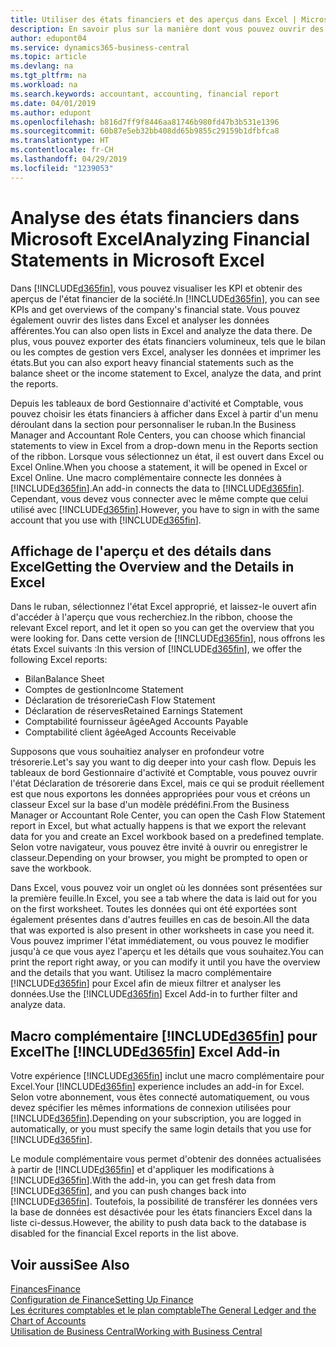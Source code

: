 ```yaml
---
title: Utiliser des états financiers et des aperçus dans Excel | Microsoft Docs
description: En savoir plus sur la manière dont vous pouvez ouvrir des états financiers dans Microsoft Excel à partir de Business Central pour une meilleure analyse.
author: edupont04
ms.service: dynamics365-business-central
ms.topic: article
ms.devlang: na
ms.tgt_pltfrm: na
ms.workload: na
ms.search.keywords: accountant, accounting, financial report
ms.date: 04/01/2019
ms.author: edupont
ms.openlocfilehash: b816d7ff9f8446aa81746b980fd47b3b531e1396
ms.sourcegitcommit: 60b87e5eb32bb408dd65b9855c29159b1dfbfca8
ms.translationtype: HT
ms.contentlocale: fr-CH
ms.lasthandoff: 04/29/2019
ms.locfileid: "1239053"
---
```

# <a name="analyzing-financial-statements-in-microsoft-excel"></a><span data-ttu-id="cf087-103">Analyse des états financiers dans Microsoft Excel</span><span class="sxs-lookup"><span data-stu-id="cf087-103">Analyzing Financial Statements in Microsoft Excel</span></span>
<span data-ttu-id="cf087-104">Dans [!INCLUDE[d365fin](includes/d365fin_md.md)], vous pouvez visualiser les KPI et obtenir des aperçus de l'état financier de la société.</span><span class="sxs-lookup"><span data-stu-id="cf087-104">In [!INCLUDE[d365fin](includes/d365fin_md.md)], you can see KPIs and get overviews of the company's financial state.</span></span> <span data-ttu-id="cf087-105">Vous pouvez également ouvrir des listes dans Excel et analyser les données afférentes.</span><span class="sxs-lookup"><span data-stu-id="cf087-105">You can also open lists in Excel and analyze the data there.</span></span> <span data-ttu-id="cf087-106">De plus, vous pouvez exporter des états financiers volumineux, tels que le bilan ou les comptes de gestion vers Excel, analyser les données et imprimer les états.</span><span class="sxs-lookup"><span data-stu-id="cf087-106">But you can also export heavy financial statements such as the balance sheet or the income statement to Excel, analyze the data, and print the reports.</span></span>  

<span data-ttu-id="cf087-107">Depuis les tableaux de bord Gestionnaire d'activité et Comptable, vous pouvez choisir les états financiers à afficher dans Excel à partir d'un menu déroulant dans la section pour personnaliser le ruban.</span><span class="sxs-lookup"><span data-stu-id="cf087-107">In the Business Manager and Accountant Role Centers, you can choose which financial statements to view in Excel from a drop-down menu in the Reports section of the ribbon.</span></span> <span data-ttu-id="cf087-108">Lorsque vous sélectionnez un état, il est ouvert dans Excel ou Excel Online.</span><span class="sxs-lookup"><span data-stu-id="cf087-108">When you choose a statement, it will be opened in Excel or Excel Online.</span></span> <span data-ttu-id="cf087-109">Une macro complémentaire connecte les données à [!INCLUDE[d365fin](includes/d365fin_md.md)].</span><span class="sxs-lookup"><span data-stu-id="cf087-109">An add-in connects the data to [!INCLUDE[d365fin](includes/d365fin_md.md)].</span></span> <span data-ttu-id="cf087-110">Cependant, vous devez vous connecter avec le même compte que celui utilisé avec [!INCLUDE[d365fin](includes/d365fin_md.md)].</span><span class="sxs-lookup"><span data-stu-id="cf087-110">However, you have to sign in with the same account that you use with [!INCLUDE[d365fin](includes/d365fin_md.md)].</span></span>  

## <a name="getting-the-overview-and-the-details-in-excel"></a><span data-ttu-id="cf087-111">Affichage de l'aperçu et des détails dans Excel</span><span class="sxs-lookup"><span data-stu-id="cf087-111">Getting the Overview and the Details in Excel</span></span>
<span data-ttu-id="cf087-112">Dans le ruban, sélectionnez l'état Excel approprié, et laissez-le ouvert afin d'accéder à l'aperçu que vous recherchiez.</span><span class="sxs-lookup"><span data-stu-id="cf087-112">In the ribbon, choose the relevant Excel report, and let it open so you can get the overview that you were looking for.</span></span> <span data-ttu-id="cf087-113">Dans cette version de [!INCLUDE[d365fin](includes/d365fin_md.md)], nous offrons les états Excel suivants :</span><span class="sxs-lookup"><span data-stu-id="cf087-113">In this version of [!INCLUDE[d365fin](includes/d365fin_md.md)], we offer the following Excel reports:</span></span>

- <span data-ttu-id="cf087-114">Bilan</span><span class="sxs-lookup"><span data-stu-id="cf087-114">Balance Sheet</span></span>  
- <span data-ttu-id="cf087-115">Comptes de gestion</span><span class="sxs-lookup"><span data-stu-id="cf087-115">Income Statement</span></span>  
- <span data-ttu-id="cf087-116">Déclaration de trésorerie</span><span class="sxs-lookup"><span data-stu-id="cf087-116">Cash Flow Statement</span></span>  
- <span data-ttu-id="cf087-117">Déclaration de réserves</span><span class="sxs-lookup"><span data-stu-id="cf087-117">Retained Earnings Statement</span></span>  
- <span data-ttu-id="cf087-118">Comptabilité fournisseur âgée</span><span class="sxs-lookup"><span data-stu-id="cf087-118">Aged Accounts Payable</span></span>  
- <span data-ttu-id="cf087-119">Comptabilité client âgée</span><span class="sxs-lookup"><span data-stu-id="cf087-119">Aged Accounts Receivable</span></span>  

<span data-ttu-id="cf087-120">Supposons que vous souhaitiez analyser en profondeur votre trésorerie.</span><span class="sxs-lookup"><span data-stu-id="cf087-120">Let's say you want to dig deeper into your cash flow.</span></span> <span data-ttu-id="cf087-121">Depuis les tableaux de bord Gestionnaire d'activité et Comptable, vous pouvez ouvrir l'état Déclaration de trésorerie dans Excel, mais ce qui se produit réellement est que nous exportons les données appropriées pour vous et créons un classeur Excel sur la base d'un modèle prédéfini.</span><span class="sxs-lookup"><span data-stu-id="cf087-121">From the Business Manager or Accountant Role Center, you can open the Cash Flow Statement report in Excel, but what actually happens is that we export the relevant data for you and create an Excel workbook based on a predefined template.</span></span> <span data-ttu-id="cf087-122">Selon votre navigateur, vous pouvez être invité à ouvrir ou enregistrer le classeur.</span><span class="sxs-lookup"><span data-stu-id="cf087-122">Depending on your browser, you might be prompted to open or save the workbook.</span></span>  

<span data-ttu-id="cf087-123">Dans Excel, vous pouvez voir un onglet où les données sont présentées sur la première feuille.</span><span class="sxs-lookup"><span data-stu-id="cf087-123">In Excel, you see a tab where the data is laid out for you on the first worksheet.</span></span> <span data-ttu-id="cf087-124">Toutes les données qui ont été exportées sont également présentes dans d'autres feuilles en cas de besoin.</span><span class="sxs-lookup"><span data-stu-id="cf087-124">All the data that was exported is also present in other worksheets in case you need it.</span></span> <span data-ttu-id="cf087-125">Vous pouvez imprimer l'état immédiatement, ou vous pouvez le modifier jusqu'à ce que vous ayez l'aperçu et les détails que vous souhaitez.</span><span class="sxs-lookup"><span data-stu-id="cf087-125">You can print the report right away, or you can modify it until you have the overview and the details that you want.</span></span> <span data-ttu-id="cf087-126">Utilisez la macro complémentaire [!INCLUDE[d365fin](includes/d365fin_md.md)] pour Excel afin de mieux filtrer et analyser les données.</span><span class="sxs-lookup"><span data-stu-id="cf087-126">Use the [!INCLUDE[d365fin](includes/d365fin_md.md)] Excel Add-in to further filter and analyze data.</span></span>  

## <a name="the-included365finincludesd365finmdmd-excel-add-in"></a><span data-ttu-id="cf087-127">Macro complémentaire [!INCLUDE[d365fin](includes/d365fin_md.md)] pour Excel</span><span class="sxs-lookup"><span data-stu-id="cf087-127">The [!INCLUDE[d365fin](includes/d365fin_md.md)] Excel Add-in</span></span>
<span data-ttu-id="cf087-128">Votre expérience [!INCLUDE[d365fin](includes/d365fin_md.md)] inclut une macro complémentaire pour Excel.</span><span class="sxs-lookup"><span data-stu-id="cf087-128">Your [!INCLUDE[d365fin](includes/d365fin_md.md)] experience includes an add-in for Excel.</span></span> <span data-ttu-id="cf087-129">Selon votre abonnement, vous êtes connecté automatiquement, ou vous devez spécifier les mêmes informations de connexion utilisées pour [!INCLUDE[d365fin](includes/d365fin_md.md)].</span><span class="sxs-lookup"><span data-stu-id="cf087-129">Depending on your subscription, you are logged in automatically, or you must specify the same login details that you use for [!INCLUDE[d365fin](includes/d365fin_md.md)].</span></span>  

<span data-ttu-id="cf087-130">Le module complémentaire vous permet d'obtenir des données actualisées à partir de [!INCLUDE[d365fin](includes/d365fin_md.md)] et d'appliquer les modifications à [!INCLUDE[d365fin](includes/d365fin_md.md)].</span><span class="sxs-lookup"><span data-stu-id="cf087-130">With the add-in, you can get fresh data from [!INCLUDE[d365fin](includes/d365fin_md.md)], and you can push changes back into [!INCLUDE[d365fin](includes/d365fin_md.md)].</span></span> <span data-ttu-id="cf087-131">Toutefois, la possibilité de transférer les données vers la base de données est désactivée pour les états financiers Excel dans la liste ci-dessus.</span><span class="sxs-lookup"><span data-stu-id="cf087-131">However, the ability to push data back to the database is disabled for the financial Excel reports in the list above.</span></span>  

## <a name="see-also"></a><span data-ttu-id="cf087-132">Voir aussi</span><span class="sxs-lookup"><span data-stu-id="cf087-132">See Also</span></span>
[<span data-ttu-id="cf087-133">Finances</span><span class="sxs-lookup"><span data-stu-id="cf087-133">Finance</span></span>](finance.md)  
[<span data-ttu-id="cf087-134">Configuration de Finance</span><span class="sxs-lookup"><span data-stu-id="cf087-134">Setting Up Finance</span></span>](finance-setup-finance.md)  
[<span data-ttu-id="cf087-135">Les écritures comptables et le plan comptable</span><span class="sxs-lookup"><span data-stu-id="cf087-135">The General Ledger and the Chart of Accounts</span></span>](finance-general-ledger.md)  
[<span data-ttu-id="cf087-136">Utilisation de Business Central</span><span class="sxs-lookup"><span data-stu-id="cf087-136">Working with Business Central</span></span>](ui-work-product.md)  
